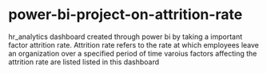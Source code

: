 # power-bi-project-on-attrition-rate

hr_analytics dashboard created through power bi by taking a important factor attrition rate.
Attrition rate refers to the rate at which employees leave an organization over a specified period of time
varoius factors affecting the attrition rate  are listed listed in this dashboard 
